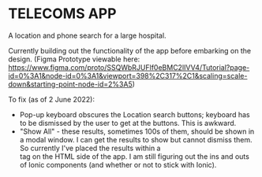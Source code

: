 # TELECOMS APP

A location and phone search for a large hospital.

Currently building out the functionality of the app before embarking on the design. (Figma Prototype viewable here: https://www.figma.com/proto/SSQWbRJUFlf0eBMC2lIVV4/Tutorial?page-id=0%3A1&node-id=0%3A1&viewport=398%2C317%2C1&scaling=scale-down&starting-point-node-id=2%3A5)

To fix (as of 2 June 2022):

-   Pop-up keyboard obscures the Location search buttons; keyboard has to be dismissed by the user to get at the buttons. This is awkward.
-   "Show All" - these results, sometimes 100s of them, should be shown in a modal window. I can get the results to show but cannot dismiss them. So currently I've placed the results within a <div> tag on the HTML side of the app. I am still figuring out the ins and outs of Ionic components (and whether or not to stick with Ionic).
